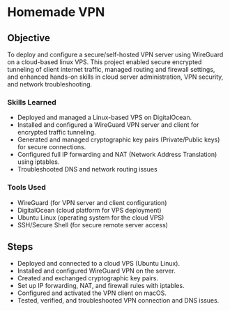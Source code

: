 # Homemade VPN

## Objective
To deploy and configure a secure/self-hosted VPN server using WireGuard on a cloud-based linux VPS. This project enabled secure encrypted tunneling of client internet traffic, managed routing and firewall settings, and enhanced hands-on skills in cloud server administration, VPN security, and network troubleshooting.

### Skills Learned
- Deployed and managed a Linux-based VPS on DigitalOcean.
- Installed and configured a WireGuard VPN server and client for encrypted traffic tunneling.
- Generated and managed cryptographic key pairs (Private/Public keys) for secure connections.
- Configured full IP forwarding and NAT (Network Address Translation) using iptables.
- Troubleshooted DNS and network routing issues

### Tools Used
- WireGuard (for VPN server and client configuration)
- DigitalOcean (cloud platform for VPS deployment)
- Ubuntu Linux (operating system for the cloud VPS)
- SSH/Secure Shell (for secure remote server access)

## Steps
- Deployed and connected to a cloud VPS (Ubuntu Linux).
- Installed and configured WireGuard VPN on the server.
- Created and exchanged cryptographic key pairs.
- Set up IP forwarding, NAT, and firewall rules with iptables.
- Configured and activated the VPN client on macOS.
- Tested, verified, and troubleshooted VPN connection and DNS issues.
